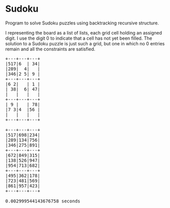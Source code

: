 # Sudoku
Program to solve Sudoku puzzles using backtracking recursive structure.

I representing the board as a list of lists, each grid cell holding an assigned digit. I use the digit 0 to indicate that a cell has not yet been filled. The solution to a Sudoku puzzle is just such a grid, but one in which no 0 entries remain and all the constraints are satisfied.

<pre>
+---+---+---+
|517|6  | 34|
|289|  4|   |
|346|2 5| 9 |
+---+---+---+
|6 2|   | 1 |
| 38|  6| 47|
|   |   |   |
+---+---+---+
| 9 |   | 78|
|7 3|4  |56 |
|   |   |   |
+---+---+---+

+---+---+---+
|517|698|234|
|289|134|756|
|346|275|891|
+---+---+---+
|672|849|315|
|138|526|947|
|954|713|682|
+---+---+---+
|495|362|178|
|723|481|569|
|861|957|423|
+---+---+---+
  
0.002999544143676758 seconds
